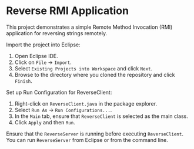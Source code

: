 # Reverse RMI Application

This project demonstrates a simple Remote Method Invocation (RMI) application for reversing strings remotely.



Import the project into Eclipse:

1. Open Eclipse IDE.
2. Click on `File` -> `Import`.
3. Select `Existing Projects into Workspace` and click `Next`.
4. Browse to the directory where you cloned the repository and click `Finish`.

Set up Run Configuration for ReverseClient:

1. Right-click on `ReverseClient.java` in the package explorer.
2. Select `Run As` -> `Run Configurations...`.
3. In the `Main` tab, ensure that `ReverseClient` is selected as the main class.
4. Click `Apply` and then `Run`.

Ensure that the `ReverseServer` is running before executing `ReverseClient`. You can run `ReverseServer` from Eclipse or from the command line.
